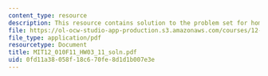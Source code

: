 ```yaml
---
content_type: resource
description: This resource contains solution to the problem set for homework03.
file: https://ol-ocw-studio-app-production.s3.amazonaws.com/courses/12-010-computational-methods-of-scientific-programming-fall-2011/0fd11a38058f18c670fe8d1d1b007e3e_MIT12_010F11_HW03_11_soln.pdf
file_type: application/pdf
resourcetype: Document
title: MIT12_010F11_HW03_11_soln.pdf
uid: 0fd11a38-058f-18c6-70fe-8d1d1b007e3e
---
```

